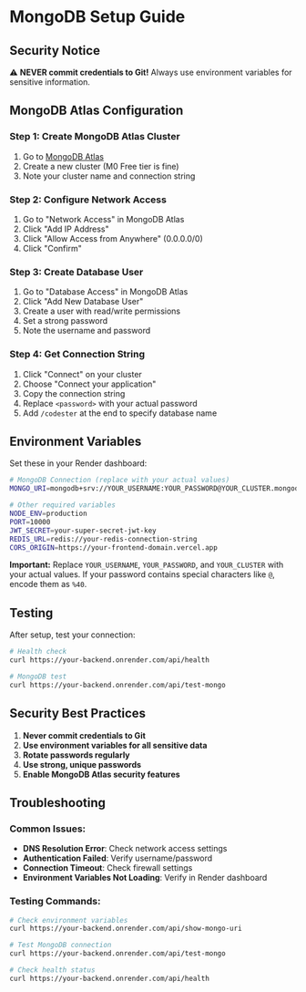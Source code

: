 # MongoDB Setup Guide

## Security Notice
⚠️ **NEVER commit credentials to Git!** Always use environment variables for sensitive information.

## MongoDB Atlas Configuration

### Step 1: Create MongoDB Atlas Cluster
1. Go to [MongoDB Atlas](https://cloud.mongodb.com/)
2. Create a new cluster (M0 Free tier is fine)
3. Note your cluster name and connection string

### Step 2: Configure Network Access
1. Go to "Network Access" in MongoDB Atlas
2. Click "Add IP Address"
3. Click "Allow Access from Anywhere" (0.0.0.0/0)
4. Click "Confirm"

### Step 3: Create Database User
1. Go to "Database Access" in MongoDB Atlas
2. Click "Add New Database User"
3. Create a user with read/write permissions
4. Set a strong password
5. Note the username and password

### Step 4: Get Connection String
1. Click "Connect" on your cluster
2. Choose "Connect your application"
3. Copy the connection string
4. Replace `<password>` with your actual password
5. Add `/codester` at the end to specify database name

## Environment Variables

Set these in your Render dashboard:

```bash
# MongoDB Connection (replace with your actual values)
MONGO_URI=mongodb+srv://YOUR_USERNAME:YOUR_PASSWORD@YOUR_CLUSTER.mongodb.net/codester?retryWrites=true&w=majority

# Other required variables
NODE_ENV=production
PORT=10000
JWT_SECRET=your-super-secret-jwt-key
REDIS_URL=redis://your-redis-connection-string
CORS_ORIGIN=https://your-frontend-domain.vercel.app
```

**Important:** Replace `YOUR_USERNAME`, `YOUR_PASSWORD`, and `YOUR_CLUSTER` with your actual values. If your password contains special characters like `@`, encode them as `%40`.

## Testing

After setup, test your connection:

```bash
# Health check
curl https://your-backend.onrender.com/api/health

# MongoDB test
curl https://your-backend.onrender.com/api/test-mongo
```

## Security Best Practices

1. **Never commit credentials to Git**
2. **Use environment variables for all sensitive data**
3. **Rotate passwords regularly**
4. **Use strong, unique passwords**
5. **Enable MongoDB Atlas security features**

## Troubleshooting

### Common Issues:
- **DNS Resolution Error**: Check network access settings
- **Authentication Failed**: Verify username/password
- **Connection Timeout**: Check firewall settings
- **Environment Variables Not Loading**: Verify in Render dashboard

### Testing Commands:
```bash
# Check environment variables
curl https://your-backend.onrender.com/api/show-mongo-uri

# Test MongoDB connection
curl https://your-backend.onrender.com/api/test-mongo

# Check health status
curl https://your-backend.onrender.com/api/health
``` 